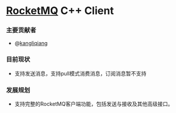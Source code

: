 [RocketMQ](https://github.com/alibaba/RocketMQ) C++ Client
===================

### 主要贡献者
* @[kangliqiang](https://github.com/kangliqiang)

### 目前现状
* 支持发送消息，支持pull模式消费消息，订阅消息暂不支持


### 发展规划
* 支持完整的RocketMQ客户端功能，包括发送与接收及其他高级接口。
